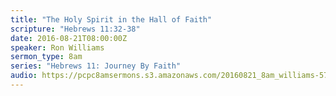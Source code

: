 ```yaml
---
title: "The Holy Spirit in the Hall of Faith"
scripture: "Hebrews 11:32-38"
date: 2016-08-21T08:00:00Z
speaker: Ron Williams
sermon_type: 8am
series: "Hebrews 11: Journey By Faith"
audio: https://pcpc8amsermons.s3.amazonaws.com/20160821_8am_williams-57bb2367efffa.mp3 
---
```



